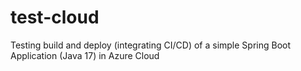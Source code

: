 # test-cloud
Testing build and deploy (integrating CI/CD) of a simple Spring Boot Application (Java 17) in Azure Cloud
